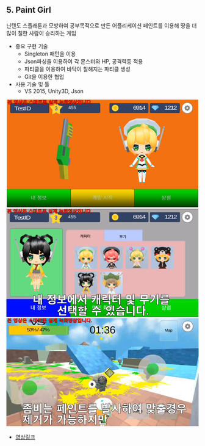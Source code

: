 ## 5. Paint Girl
닌텐도 스플래툰과 모방하여 공부목적으로 만든 어플리케이션
페인트를 이용해 땅을 더 많이 칠한 사람이 승리하는 게임

- 중요 구현 기술
  - Singleton 패턴을 이용
  - Json파싱을 이용하여 각 몬스터와 HP, 공격력등 적용
  - 파티클을 이용하여 바닥이 칠해지는 파티클 생성
  - Git을 이용한 협업
- 사용 기술 및 툴
  - VS 2015, Unity3D, Json
  
<img src="https://github.com/YoonYeoSong/YoonYeoSong.github.io/blob/master/images/p1.png?raw=true" /><br>
<img src="https://github.com/YoonYeoSong/YoonYeoSong.github.io/blob/master/images/p2.png?raw=true" /><br>
<img src="https://github.com/YoonYeoSong/YoonYeoSong.github.io/blob/master/images/p3.png?raw=true" /><br>
* [영상링크](https://www.youtube.com/watch?v=0e7AFa7KU7k&t=146s)
